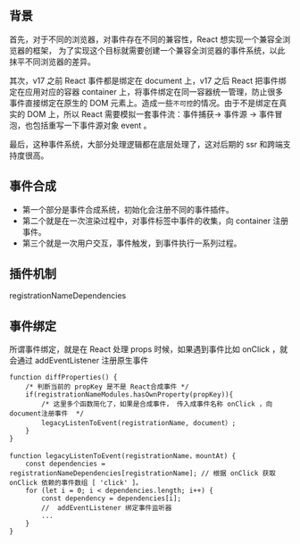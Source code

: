 ## 背景

首先，对于不同的浏览器，对事件存在不同的兼容性，React 想实现一个兼容全浏览器的框架， 为了实现这个目标就需要创建一个兼容全浏览器的事件系统，以此抹平不同浏览器的差异。

其次，v17 之前 React 事件都是绑定在 document 上，v17 之后 React 把事件绑定在应用对应的容器 container 上，将事件绑定在同一容器统一管理，防止很多事件直接绑定在原生的 DOM 元素上。造成一些`不可控`的情况。由于不是绑定在真实的 DOM 上，所以 React 需要模拟一套事件流：事件捕获-> 事件源 -> 事件冒泡，也包括重写一下事件源对象 event 。

最后，这种事件系统，大部分处理逻辑都在底层处理了，这对后期的 ssr 和跨端支持度很高。

## 事件合成

-   第一个部分是事件合成系统，初始化会注册不同的事件插件。
-   第二个就是在一次渲染过程中，对事件标签中事件的收集，向 container 注册事件。
-   第三个就是一次用户交互，事件触发，到事件执行一系列过程。

## 插件机制

registrationNameDependencies

## 事件绑定

所谓事件绑定，就是在 React 处理 props 时候，如果遇到事件比如 onClick ，就会通过 addEventListener 注册原生事件

```
function diffProperties() {
    /* 判断当前的 propKey 是不是 React合成事件 */
    if(registrationNameModules.hasOwnProperty(propKey)){
        /* 这里多个函数简化了，如果是合成事件， 传入成事件名称 onClick ，向document注册事件  */
        legacyListenToEvent(registrationName, document）;
    }
}
```

```
function legacyListenToEvent(registrationName，mountAt) {
    const dependencies = registrationNameDependencies[registrationName]; // 根据 onClick 获取  onClick 依赖的事件数组 [ 'click' ]。
    for (let i = 0; i < dependencies.length; i++) {
        const dependency = dependencies[i];
        //  addEventListener 绑定事件监听器
        ...
    }
}
```
